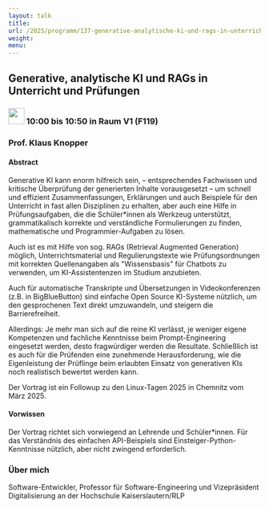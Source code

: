 ```yaml
---
layout: talk
title:
url: /2025/programm/137-generative-analytische-ki-und-rags-in-unterricht-und-prfungen/
weight:
menu:
---
```

## Generative, analytische KI und RAGs in Unterricht und Prüfungen

### <img height = "32" src="../../../images/talk.svg"> 10:00 bis 10:50 in Raum V1 (F119)

### Prof. Klaus Knopper

#### Abstract

Generative KI kann enorm hilfreich sein, – entsprechendes Fachwissen und kritische Überprüfung der generierten Inhalte vorausgesetzt – um schnell und effizient Zusammenfassungen, Erklärungen und auch Beispiele für den Unterricht in fast allen Disziplinen zu erhalten, aber auch eine Hilfe in Prüfungsaufgaben, die die Schüler*innen als Werkzeug unterstützt, grammatikalisch korrekte und verständliche Formulierungen zu finden, mathematische und Programmier-Aufgaben zu lösen.

Auch ist es mit Hilfe von sog. RAGs (Retrieval Augmented Generation) möglich, Unterrichtsmaterial und Regulierungstexte wie Prüfungsordnungen mit korrekten Quellenangaben als "Wissensbasis" für Chatbots zu verwenden, um KI-Assistentenzen im Studium anzubieten.

Auch für automatische Transkripte und Übersetzungen in Videokonferenzen (z.B. in BigBlueButton) sind einfache Open Source KI-Systeme nützlich, um den gesprochenen Text direkt umzuwandeln, und steigern die Barrierefreiheit.

Allerdings: Je mehr man sich auf die reine KI verlässt, je weniger eigene Kompetenzen und fachliche Kenntnisse beim Prompt-Engineering eingesetzt werden, desto fragwürdiger werden die Resultate. Schließlich ist es auch für die Prüfenden eine zunehmende Herausforderung, wie die Eigenleistung der Prüflinge beim erlaubten Einsatz von generativen KIs noch realistisch bewertet werden kann.

Der Vortrag ist ein Followup zu den Linux-Tagen 2025 in Chemnitz vom März 2025.

#### Vorwissen

Der Vortrag richtet sich vorwiegend an Lehrende und Schüler*innen. Für das Verständnis des einfachen API-Beispiels sind Einsteiger-Python-Kenntnisse nützlich, aber nicht zwingend erforderlich.

### Über mich

Software-Entwickler, Professor für Software-Engineering und Vizepräsident Digitalisierung an der Hochschule Kaiserslautern/RLP

